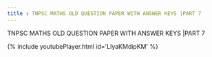 ```yaml
---
title : TNPSC MATHS OLD QUESTION PAPER WITH ANSWER KEYS |PART 7
---
```


TNPSC MATHS OLD QUESTION PAPER WITH ANSWER KEYS |PART 7



{% include youtubePlayer.html id='LlyaKMdipKM' %}
